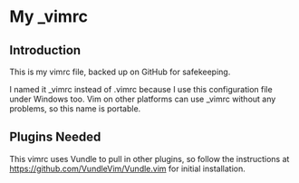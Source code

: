 # My _vimrc

## Introduction

This is my vimrc file, backed up on GitHub for safekeeping.

I named it \_vimrc instead of .vimrc because I use this configuration file
under Windows too. Vim on other platforms can use \_vimrc without any
problems, so this name is portable.

## Plugins Needed

This vimrc uses Vundle to pull in other plugins, so follow the instructions at
<https://github.com/VundleVim/Vundle.vim> for initial installation.
